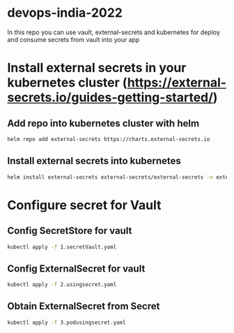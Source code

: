 # devops-india-2022

In this repo you can use vault, external-secrets and kubernetes for deploy and consume secrets from vault into your app

# Install external secrets in your kubernetes cluster (https://external-secrets.io/guides-getting-started/)

## Add repo into kubernetes cluster with helm
```bash
helm repo add external-secrets https://charts.external-secrets.io
```


## Install external secrets into kubernetes
```bash
helm install external-secrets external-secrets/external-secrets -n external-secrets    --create-namespace 
```
# Configure secret for Vault

## Config SecretStore for vault
```bash
kubectl apply -f 1.secretVault.yaml
``` 

## Config ExternalSecret for vault
```bash
kubectl apply -f 2.usingsecret.yaml
```

## Obtain ExternalSecret from Secret
```bash
kubectl apply -f 3.podusingsecret.yaml
```

